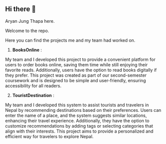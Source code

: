 ## Hi there 👋

Aryan Jung Thapa here.

Welcome to the repo.

Here you can find the projects me and my team had worked on.

1) **BooksOnline** : 

My team and I developed this project to provide a convenient platform for users to order books online, saving them time while still enjoying their favorite reads. Additionally, users have the option to read books digitally if they prefer. This project was created as part of our second-semester coursework and is designed to be simple and user-friendly, ensuring accessibility for all readers.

2) **TouristDestination** : 

My team and I developed this system to assist tourists and travelers in Nepal by recommending destinations based on their preferences. Users can enter the name of a place, and the system suggests similar locations, enhancing their travel experience. Additionally, they have the option to customize recommendations by adding tags or selecting categories that align with their interests. This project aims to provide a personalized and efficient way for travelers to explore Nepal.
